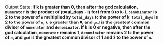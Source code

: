 Output State: **If k is greater than 0, then after the gcd calculation, `numerator` is the product of (total_days - i) for i from 0 to k-1, `denominator` is 2 to the power of `n` multiplied by `total_days` to the power of k, `total_days` is 2 to the power of `n`, `k` is greater than 0, and `gcd` is the greatest common divisor of `numerator` and `denominator`. If k is 0 or negative, then after the gcd calculation, `numerator` remains 1, `denominator` remains 2 to the power of `n`, and `gcd` is the greatest common divisor of 1 and 2 to the power of `n`.**